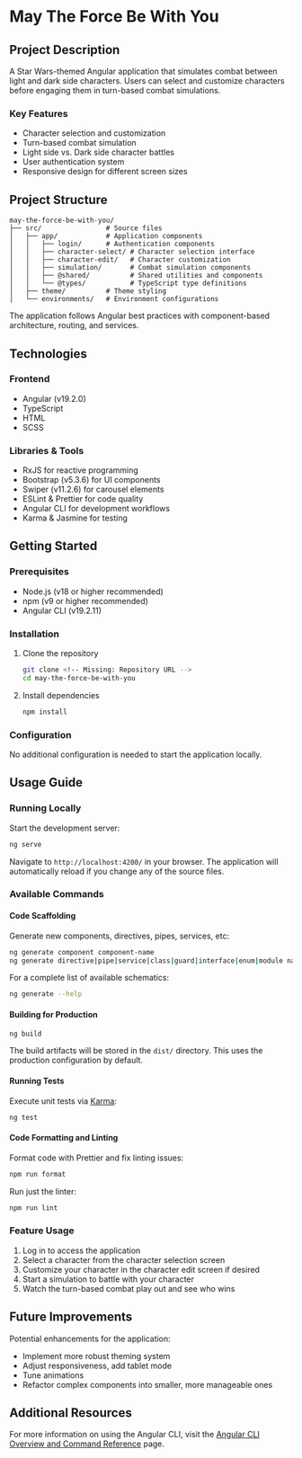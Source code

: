 # May The Force Be With You

## Project Description

A Star Wars-themed Angular application that simulates combat between light and dark side characters. Users can select and customize characters before engaging them in turn-based combat simulations.

### Key Features

- Character selection and customization
- Turn-based combat simulation
- Light side vs. Dark side character battles
- User authentication system
- Responsive design for different screen sizes

## Project Structure

```
may-the-force-be-with-you/
├── src/                # Source files
│   ├── app/            # Application components
│   │   ├── login/      # Authentication components
│   │   ├── character-select/ # Character selection interface
│   │   ├── character-edit/   # Character customization
│   │   ├── simulation/       # Combat simulation components
│   │   ├── @shared/          # Shared utilities and components
│   │   └── @types/           # TypeScript type definitions
│   ├── theme/          # Theme styling
│   └── environments/   # Environment configurations
```

The application follows Angular best practices with component-based architecture, routing, and services.

## Technologies

### Frontend

- Angular (v19.2.0)
- TypeScript
- HTML
- SCSS

### Libraries & Tools

- RxJS for reactive programming
- Bootstrap (v5.3.6) for UI components
- Swiper (v11.2.6) for carousel elements
- ESLint & Prettier for code quality
- Angular CLI for development workflows
- Karma & Jasmine for testing

## Getting Started

### Prerequisites

- Node.js (v18 or higher recommended)
- npm (v9 or higher recommended)
- Angular CLI (v19.2.11)

### Installation

1. Clone the repository

   ```bash
   git clone <!-- Missing: Repository URL -->
   cd may-the-force-be-with-you
   ```

2. Install dependencies
   ```bash
   npm install
   ```

### Configuration

No additional configuration is needed to start the application locally.

## Usage Guide

### Running Locally

Start the development server:

```bash
ng serve
```

Navigate to `http://localhost:4200/` in your browser. The application will automatically reload if you change any of the source files.

### Available Commands

#### Code Scaffolding

Generate new components, directives, pipes, services, etc:

```bash
ng generate component component-name
ng generate directive|pipe|service|class|guard|interface|enum|module name
```

For a complete list of available schematics:

```bash
ng generate --help
```

#### Building for Production

```bash
ng build
```

The build artifacts will be stored in the `dist/` directory. This uses the production configuration by default.

#### Running Tests

Execute unit tests via [Karma](https://karma-runner.github.io):

```bash
ng test
```

#### Code Formatting and Linting

Format code with Prettier and fix linting issues:

```bash
npm run format
```

Run just the linter:

```bash
npm run lint
```

### Feature Usage

1. Log in to access the application
2. Select a character from the character selection screen
3. Customize your character in the character edit screen if desired
4. Start a simulation to battle with your character
5. Watch the turn-based combat play out and see who wins

## Future Improvements

Potential enhancements for the application:

- Implement more robust theming system
- Adjust responsiveness, add tablet mode
- Tune animations
- Refactor complex components into smaller, more manageable ones

## Additional Resources

For more information on using the Angular CLI, visit the [Angular CLI Overview and Command Reference](https://angular.dev/tools/cli) page.
